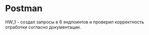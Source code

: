 # Postman
HW_1 - создал запросы в 6 эндпоинтов и проверил корректность отработки согласно документации. 
